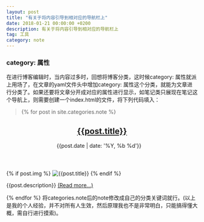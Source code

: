 ```yaml
---
layout: post
title: "有关于将内容引导到相对应的导航栏上"
date: 2018-01-21 00:00:00 +0200
description: 有关于将内容引导到相对应的导航栏上
tag: 工具 
category: note 
---
```


### category: 属性

在进行博客编辑时，当内容过多时，回想将博客分类，这时候category: 属性就派上用场了，在文章的yaml文件头中增加category: 属性这个分类，就能为文章进行分类了。如果还要将文章分开成对应的属性进行显示，如笔记类只展现在笔记这个导航上，则需要创建一个index.html的文件，将下列代码填入：

> {% for post in site.categories.note %}
<article class="main-article">
  <div class="wrap-content">
    <header class="header-article">
      <h2 class="title-article"><a href="{{post.url | prepend: site.baseurl}}">{{post.title}}</a></h2>
      <div class="post-date"><span>{{post.date | date: '%Y, %b %d'}}&nbsp;&nbsp;&nbsp;&nbsp;</span></div>
    </header>
    {% if post.img %}
       <img class="post-image" src={{ "/assets/img/" | prepend: site.baseurl | append: post.img }} alt="{{post.title}}">
    {% endif %}
    <p>{{post.description}} <a class="more" href="{{post.url | prepend: site.baseurl}}">(Read more...)</a></p>
  </div>
</article>
{% endfor %}
将categories.note后的note修改成自己的分类关键词就行。(以上是我的个人经验，并不对所有人生效，然后原理我也不是非常明白，只能搞得懂大概，需自行进行摸索)。




